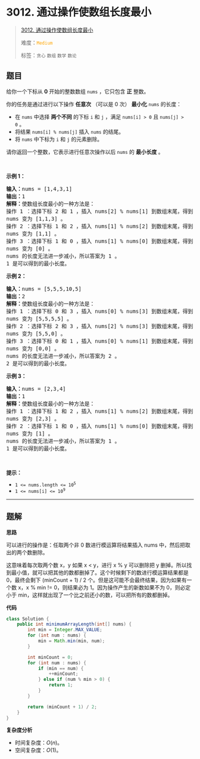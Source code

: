 # 3012. 通过操作使数组长度最小

> [3012. 通过操作使数组长度最小](https://leetcode.cn/problems/minimize-length-of-array-using-operations/)
>
> 难度：<font color=orange>`Medium`</font>
>
> 标签：`贪心` `数组` `数学` `数论`

## 题目

<p>给你一个下标从 <strong>0</strong>&nbsp;开始的整数数组&nbsp;<code>nums</code>&nbsp;，它只包含 <strong>正</strong>&nbsp;整数。</p>

<p>你的任务是通过进行以下操作&nbsp;<strong>任意次</strong>&nbsp;（可以是 0 次）&nbsp;<strong>最小化</strong>&nbsp;<code>nums</code>&nbsp;的长度：</p>

<ul>
	<li>在 <code>nums</code>&nbsp;中选择 <strong>两个不同</strong>&nbsp;的下标&nbsp;<code>i</code>&nbsp;和&nbsp;<code>j</code>&nbsp;，满足&nbsp;<code>nums[i] &gt; 0</code>&nbsp;且&nbsp;<code>nums[j] &gt; 0</code>&nbsp;。</li>
	<li>将结果&nbsp;<code>nums[i] % nums[j]</code>&nbsp;插入&nbsp;<code>nums</code>&nbsp;的结尾。</li>
	<li>将 <code>nums</code>&nbsp;中下标为&nbsp;<code>i</code>&nbsp;和&nbsp;<code>j</code>&nbsp;的元素删除。</li>
</ul>

<p>请你返回一个整数，它表示进行任意次操作以后<em>&nbsp;</em><code>nums</code>&nbsp;的 <strong>最小长度</strong>&nbsp;。</p>

<p>&nbsp;</p>

<p><strong class="example">示例 1：</strong></p>

<pre>
<b>输入：</b>nums = [1,4,3,1]
<b>输出：</b>1
<b>解释：</b>使数组长度最小的一种方法是：
操作 1 ：选择下标 2 和 1 ，插入 nums[2] % nums[1] 到数组末尾，得到 [1,4,3,1,3] ，然后删除下标为 2 和 1 的元素。
nums 变为 [1,1,3] 。
操作 2 ：选择下标 1 和 2 ，插入 nums[1] % nums[2] 到数组末尾，得到 [1,1,3,1] ，然后删除下标为 1 和 2 的元素。
nums 变为 [1,1] 。
操作 3 ：选择下标 1 和 0 ，插入 nums[1] % nums[0] 到数组末尾，得到 [1,1,0] ，然后删除下标为 1 和 0 的元素。
nums 变为 [0] 。
nums 的长度无法进一步减小，所以答案为 1 。
1 是可以得到的最小长度。</pre>

<p><strong class="example">示例 2：</strong></p>

<pre>
<b>输入：</b>nums = [5,5,5,10,5]
<b>输出：</b>2
<b>解释：</b>使数组长度最小的一种方法是：
操作 1 ：选择下标 0 和 3 ，插入 nums[0] % nums[3] 到数组末尾，得到 [5,5,5,10,5,5] ，然后删除下标为 0 和 3 的元素。
nums 变为 [5,5,5,5] 。
操作 2 ：选择下标 2 和 3 ，插入 nums[2] % nums[3] 到数组末尾，得到 [5,5,5,5,0] ，然后删除下标为 2 和 3 的元素。
nums 变为 [5,5,0] 。
操作 3 ：选择下标 0 和 1 ，插入 nums[0] % nums[1] 到数组末尾，得到 [5,5,0,0] ，然后删除下标为 0 和 1 的元素。
nums 变为 [0,0] 。
nums 的长度无法进一步减小，所以答案为 2 。
2 是可以得到的最小长度。</pre>

<p><strong class="example">示例 3：</strong></p>

<pre>
<b>输入：</b>nums = [2,3,4]
<b>输出：</b>1
<b>解释：</b>使数组长度最小的一种方法是：
操作 1 ：选择下标 1 和 2 ，插入 nums[1] % nums[2] 到数组末尾，得到 [2,3,4,3] ，然后删除下标为 1 和 2 的元素。
nums 变为 [2,3] 。
操作 2 ：选择下标 1 和 0 ，插入 nums[1] % nums[0] 到数组末尾，得到 [2,3,1] ，然后删除下标为 1 和 0 的元素。
nums 变为 [1] 。
nums 的长度无法进一步减小，所以答案为 1 。
1 是可以得到的最小长度。</pre>

<p>&nbsp;</p>

<p><strong>提示：</strong></p>

<ul>
	<li><code>1 &lt;= nums.length &lt;= 10<sup>5</sup></code></li>
	<li><code>1 &lt;= nums[i] &lt;= 10<sup>9</sup></code></li>
</ul>


--------------------

## 题解

**思路**

可以进行的操作是：任取两个非 0 数进行模运算将结果插入 nums 中，然后把取出的两个数删除。

这意味着每次取两个数 x，y 如果  x < y，进行 x % y 可以删除把 y 删掉。所以找到最小值，就可以把其他的数都删掉了。这个时候剩下的数进行模运算结果都是 0，最终会剩下 (minCount + 1) / 2 个。但是这可能不会最终结果，因为如果有一个数 x，x % min != 0，则结果必为 1。因为操作产生的新数如果不为 0，则必定小于 min，这样就出现了一个比之前还小的数，可以把所有的数都删掉。

**代码**

```java
class Solution {
    public int minimumArrayLength(int[] nums) {
        int min = Integer.MAX_VALUE;
        for (int num : nums) {
            min = Math.min(min, num);
        }

        int minCount = 0;
        for (int num : nums) {
            if (min == num) {
                ++minCount;
            } else if (num % min > 0) {
                return 1;
            }
        }

        return (minCount + 1) / 2;
    }
}
```

**复杂度分析**

- 时间复杂度：$O(n)$。
- 空间复杂度：$O(1)$。
